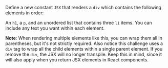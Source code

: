 Define a new constant `JSX` that renders a `div` which contains the following elements in order:

An `h1`, a `p`, and an unordered list that contains three `li` items. You can include any text you want within each element.

**Note**: When rendering multiple elements like this, you can wrap them all in parentheses, but it's not strictly required. Also notice this challenge uses a `div` tag to wrap all the child elements within a single parent element. If you remove the `div`, the JSX will no longer transpile. Keep this in mind, since it will also apply when you return JSX elements in React components.